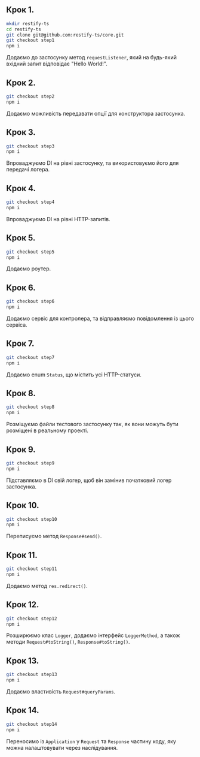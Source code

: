 ## Крок 1.

```bash
mkdir restify-ts
cd restify-ts
git clone git@github.com:restify-ts/core.git
git checkout step1
npm i
```

Додаємо до застосунку метод `requestListener`, який на будь-який вхідний запит відповідає "Hello World!".

## Крок 2.

```bash
git checkout step2
npm i
```

Додаємо можливість передавати опції для конструктора застосунка.

## Крок 3.

```bash
git checkout step3
npm i
```

Впроваджуємо DI на рівні застосунку, та використовуємо його для передачі логера.

## Крок 4.

```bash
git checkout step4
npm i
```

Впроваджуємо DI на рівні HTTP-запитів.

## Крок 5.

```bash
git checkout step5
npm i
```

Додаємо роутер.

## Крок 6.

```bash
git checkout step6
npm i
```

Додаємо сервіс для контролера, та відправляємо повідомлення із цього сервіса.

## Крок 7.

```bash
git checkout step7
npm i
```

Додаємо enum `Status`, що містить усі HTTP-статуси.

## Крок 8.

```bash
git checkout step8
npm i
```

Розміщуємо файли тестового застосунку так, як вони можуть бути розміщені в реальному проекті.

## Крок 9.

```bash
git checkout step9
npm i
```

Підставляємо в DI свій логер, щоб він замінив початковий логер застосунка.

## Крок 10.

```bash
git checkout step10
npm i
```

Переписуємо метод `Response#send()`.

## Крок 11.

```bash
git checkout step11
npm i
```

Додаємо метод `res.redirect()`.

## Крок 12.

```bash
git checkout step12
npm i
```

Розширюємо клас `Logger`, додаємо інтерфейс `LoggerMethod`, а також методи `Request#toString()`, `Response#toString()`.

## Крок 13.

```bash
git checkout step13
npm i
```

Додаємо властивість `Request#queryParams`.

## Крок 14.

```bash
git checkout step14
npm i
```

Переносимо із `Application` у `Request` та `Response` частину коду, яку можна налаштовувати через наслідування.
